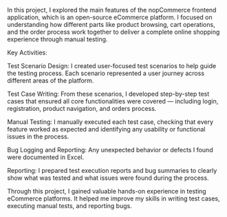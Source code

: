 In this project, I explored the main features of the nopCommerce frontend application, which is an open-source eCommerce platform. I focused on understanding how different parts like product browsing, cart operations, and the order process work together to deliver a complete online shopping experience through manual testing.

Key Activities:

Test Scenario Design: I created user-focused test scenarios to help guide the testing process. Each scenario represented a user journey across different areas of the platform.

Test Case Writing: From these scenarios, I developed step-by-step test cases that ensured all core functionalities were covered — including login, registration, product navigation, and orders process.

Manual Testing: I manually executed each test case, checking that every feature worked as expected and identifying any usability or functional issues in the process.

Bug Logging and Reporting: Any unexpected behavior or defects I found were documented in Excel.

Reporting: I prepared test execution reports and bug summaries to clearly show what was tested and what issues were found during the process.

Through this project, I gained valuable hands-on experience in testing eCommerce platforms. It helped me improve my skills in writing test cases, executing manual tests, and reporting bugs.
